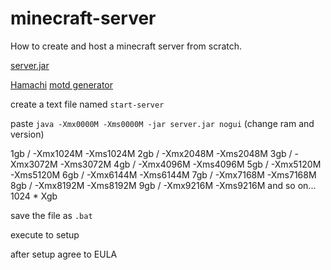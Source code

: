 # minecraft-server
How to create and host a minecraft server from scratch.


[server.jar](https://www.minecraft.net/en-us/download/server/)

[Hamachi](https://www.vpn.net/)
[motd generator](https://minecraft.tools/en/motd.php)

create a text file named `start-server`

paste `java -Xmx0000M -Xms0000M -jar server.jar nogui` (change ram and version)

1gb /   -Xmx1024M -Xms1024M
2gb /   -Xmx2048M -Xms2048M
3gb /   -Xmx3072M -Xms3072M
4gb /   -Xmx4096M -Xms4096M
5gb /   -Xmx5120M -Xms5120M
6gb /   -Xmx6144M -Xms6144M
7gb /   -Xmx7168M -Xms7168M
8gb /   -Xmx8192M -Xms8192M
9gb /   -Xmx9216M -Xms9216M and so on... 1024 * Xgb

save the file as `.bat`

execute to setup

after setup
    agree to EULA